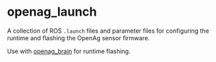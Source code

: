 openag\_launch
==============

A collection of ROS `.launch` files and parameter files for configuring the
runtime and flashing the OpenAg sensor firmware.

Use with [openag_brain](https://github.com/openaginitiative/openag_brain) for runtime flashing.
